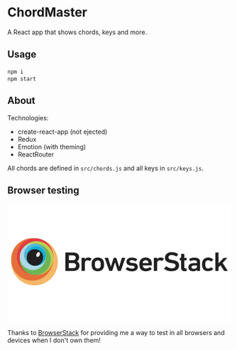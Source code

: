 # ChordMaster

A React app that shows chords, keys and more.

## Usage

    npm i
    npm start

## About

Technologies:

- create-react-app (not ejected)
- Redux
- Emotion (with theming)
- ReactRouter

All chords are defined in `src/chords.js` and all keys in `src/keys.js`.

## Browser testing

<img src="./browserstack-logo.png" />

Thanks to [BrowserStack](https://www.browserstack.com/) for providing me a way to test 
in all browsers and devices when I don't own them!